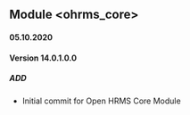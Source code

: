 ## Module <ohrms_core>

#### 05.10.2020
#### Version 14.0.1.0.0
##### ADD
- Initial commit for Open HRMS Core Module
